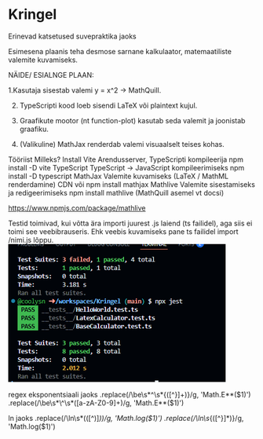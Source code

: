 # Kringel
Erinevad katsetused suvepraktika jaoks

Esimesena plaanis teha desmose sarnane kalkulaator, matemaatiliste valemite kuvamiseks.

NÄIDE/ ESIALNGE PLAAN: 

1.Kasutaja sisestab valemi y = x^2 → MathQuill.

2. TypeScripti kood loeb sisendi LaTeX või plaintext kujul.

3. Graafikute mootor (nt function-plot) kasutab seda valemit ja joonistab graafiku.

4. (Valikuline) MathJax renderdab valemi visuaalselt teises kohas.

Tööriist	Milleks?	                            	       Install
Vite	Arendusserver, TypeScripti kompileerija		           npm install -D vite
TypeScript	TypeScript → JavaScript kompileerimiseks		   npm install -D typescript
MathJax	Valemite kuvamiseks (LaTeX / MathML renderdamine)	   CDN või npm install mathjax
Mathlive    Valemite sisestamiseks ja redigeerimiseks          npm install mathlive
(MathQuill asemel vt docsi)

https://www.npmjs.com/package/mathlive

Testid toimivad, kui võtta ära importi juurest .js laiend (ts failidel), aga siis ei toimi see veebibrauseris. 
Ehk veebis kuvamiseks pane ts failidel import /nimi.js lõppu.
![alt text](image.png)


regex eksponentsiaali jaoks .replace(/\be\s*\^\s*{([^}]+)}/g, 'Math.E**($1)')
.replace(/\be\s*\^\s*([a-zA-Z0-9]+)/g, 'Math.E**($1)')

ln jaoks
.replace(/\\ln\s*\(([^)]*)\)/g, 'Math.log($1)')
.replace(/\\ln\s*{([^}]*)}/g, 'Math.log($1)')